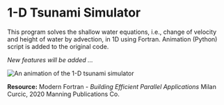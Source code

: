 # 1-D Tsunami Simulator

This program solves the shallow water equations, i.e., change of velocity and height of water by advection, in 1D using Fortran.
Animation (Python) script is added to the original code.

*New features will be added ...*

![An animation of the 1-D tsunami simulator](https://github.com/cctutum/Tsunami_1D/blob/main/tsunami.gif)

**Resource:** 
Modern Fortran - *Building Efficient Parallel Applications*
Milan Curcic, 2020 Manning Publications Co.

